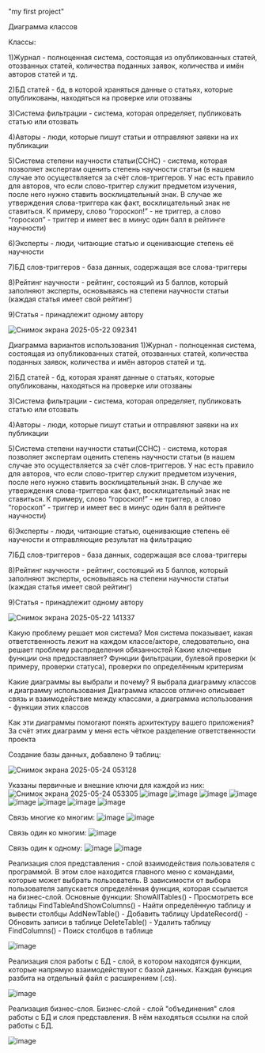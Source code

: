 "my first project" 

Диаграмма классов

Классы:

1)Журнал - полноценная система, состоящая из опубликованных статей, отозванных статей, количества поданных заявок, количества и имён авторов статей и тд.

2)БД статей - бд, в которой храняться данные о статьях, которые опубликованы, находяться на проверке или отозваны

3)Система фильтрации - система, которая определяет, публиковать статью или отозвать

4)Авторы - люди, которые пишут статьи  и отправляют заявки на их публикации

5)Система степени научности статьи(ССНС) - система, которая позволяет экспертам оценить степень научности статьи (в нашем случае это осуществляется за счёт слов-триггеров. У нас есть правило для авторов, что если слово-триггер служит предметом изучения, после него нужно ставить восклицательный знак. В случае же утверждения слова-триггера как факт, восклицательный знак не ставиться. К примеру, слово “гороскоп!” - не триггер, а слово “гороскоп” - триггер и имеет вес в минус один балл в рейтинге научности)

6)Эксперты - люди, читающие статью и оценивающие степень её научности

7)БД слов-триггеров - база данных, содержащая все слова-триггеры

8)Рейтинг научности - рейтинг, состоящий из 5 баллов, который заполняют эксперты, основываясь на степени научности статьи (каждая статья имеет свой рейтинг)

9)Статья - принадлежит одному автору



![Снимок экрана 2025-05-22 092341](https://github.com/user-attachments/assets/bcc1553b-a79b-4531-9c44-de2dec82bd2b)


Диаграмма вариантов использования
1)Журнал - полноценная система, состоящая из опубликованных статей, отозванных статей, количества поданных заявок, количества и имён авторов статей и тд.

2)БД статей - бд, которая хранят данные о статьях, которые опубликованы, находяться на проверке или отозваны

3)Система фильтрации - система, которая определяет, публиковать статью или отозвать

4)Авторы - люди, которые пишут статьи  и отправляют заявки на их публикации

5)Система степени научности статьи(ССНС) - система, которая позволяет экспертам оценить степень научности статьи (в нашем случае это осуществляется за счёт слов-триггеров. У нас есть правило для авторов, что если слово-триггер служит предметом изучения, после него нужно ставить восклицательный знак. В случае же утверждения слова-триггера как факт, восклицательный знак не ставиться. К примеру, слово “гороскоп!” - не триггер, а слово “гороскоп” - триггер и имеет вес в минус один балл в рейтинге научности)

6)Эксперты - люди, читающие статью, оценивающие степень её научности и отправляющие результат на фильтрацию

7)БД слов-триггеров - база данных, содержащая все слова-триггеры

8)Рейтинг научности - рейтинг, состоящий из 5 баллов, который заполняют эксперты, основываясь на степени научности статьи (каждая статья имеет свой рейтинг)

9)Статья - принадлежит одному автору

![Снимок экрана 2025-05-22 141337](https://github.com/user-attachments/assets/a03f61d4-9af8-45b8-86f1-c3a0d6f913cd)


Какую проблему решает моя система?
Моя система показывает, какая ответственность лежит на каждом классе/акторе, следовательно, она решает проблему распределения обязанностей
Какие ключевые функции она предоставляет?
Функции фильтрации, булевой проверки (к примеру, проверки статуса), проверки по определённым критериям

Какие диаграммы вы выбрали и почему?
Я выбрала диаграмму классов и диаграмму использования
Диаграмма классов отлично описывает связь и взаимодействие между классами, а диаграмма использования - функции этих классов

 Как эти диаграммы помогают понять архитектуру вашего приложения?
За счёт этих диаграмм у меня есть чёткое разделение ответственности проекта



Создание базы данных, добавлено 9 таблиц:

![Снимок экрана 2025-05-24 053128](https://github.com/user-attachments/assets/eb684e0e-0d89-4d01-8a3d-857c09794274)

Указаны первичные и внешние ключи для каждой из них:
![Снимок экрана 2025-05-24 053305](https://github.com/user-attachments/assets/073d011b-3c14-43fa-ac1c-0c213fa66a10)
![image](https://github.com/user-attachments/assets/8466f9c9-ef4e-4df7-988e-eaa946e7da97)
![image](https://github.com/user-attachments/assets/ef048bf2-80cf-4289-a9f9-3cdeb6d7c740)
![image](https://github.com/user-attachments/assets/9422934f-7fa0-4e43-b401-4fd269f0ccc4)
![image](https://github.com/user-attachments/assets/28c14613-99f3-45fb-8934-fc185792eeaa)
![image](https://github.com/user-attachments/assets/43a8ddc3-e894-407e-ba98-24e34be9624d)
![image](https://github.com/user-attachments/assets/2fdd6f07-6f48-490d-8a4e-76c367ca6d89)
![image](https://github.com/user-attachments/assets/9d1abb0a-b144-41b7-ad4a-2734eac25ac6)
![image](https://github.com/user-attachments/assets/c52cb7c1-1012-4cd2-98bf-098963e8576f)

Связь многие ко многим:
![image](https://github.com/user-attachments/assets/b8f74510-b8f2-477d-babd-ebc45afbcf1a)
![image](https://github.com/user-attachments/assets/3dcac940-d97b-474c-ac94-ed8a2bf43588)

Связь один ко многим:
![image](https://github.com/user-attachments/assets/9eadc452-ec84-43bc-aee5-715f998a8169)

Связь один к одному:
![image](https://github.com/user-attachments/assets/e392f86a-e784-4eab-a0f8-61b7b6123db8)
![image](https://github.com/user-attachments/assets/8e434572-7908-4726-bef4-163c606e876b)


Реализация слоя представления - слой взаимодействия пользователя с программой. В этом слое находится главного меню с командами, которые может выбрать пользователь. В зависимости от выбора пользователя запускается определённая функция, которая ссылается на бизнес-слой.
Основные функции: 
ShowAllTables() - Просмотреть все таблицы
FindTableAndShowColumns() - Найти определённую таблицу и вывести столбцы
AddNewTable() -  Добавить таблицу
UpdateRecord() - Обновить записи в таблице
DeleteTable() - Удалить таблицу
FindColumns() - Поиск столбцов в таблице

![image](https://github.com/user-attachments/assets/9b371f59-d295-40d8-8049-b93b48b2f995)


 Реализация слоя работы с БД - слой, в котором находятся функции, которые напрямую взаимодействуют с базой данных.
 Каждая функция разбита на отдельный файл с расширением (.cs).

![image](https://github.com/user-attachments/assets/d95d89fd-c5db-4aa0-aa3e-3022ecdc6a4b)



Реализация бизнес-слоя.
Бизнес-слой - слой "объединения" слоя работы с БД и слоя представления. В нём находяться ссылки на слой работы с БД.

![image](https://github.com/user-attachments/assets/679e4e86-a4d0-4386-b305-a151b3c9a28c)











